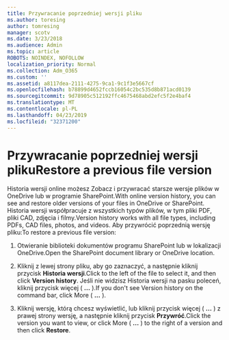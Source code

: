 ```yaml
---
title: Przywracanie poprzedniej wersji pliku
ms.author: toresing
author: tomresing
manager: scotv
ms.date: 3/23/2018
ms.audience: Admin
ms.topic: article
ROBOTS: NOINDEX, NOFOLLOW
localization_priority: Normal
ms.collection: Adm_O365
ms.custom: ''
ms.assetid: a8117dea-2111-4275-9ca1-9c1f3e5667cf
ms.openlocfilehash: b78899d4652fccb16054c2bc535d8b871acd0139
ms.sourcegitcommit: 9d78905c512192ffc4675468abd2efc5f2e4baf4
ms.translationtype: MT
ms.contentlocale: pl-PL
ms.lasthandoff: 04/23/2019
ms.locfileid: "32371200"
---
```

# <a name="restore-a-previous-file-version"></a><span data-ttu-id="9c46b-102">Przywracanie poprzedniej wersji pliku</span><span class="sxs-lookup"><span data-stu-id="9c46b-102">Restore a previous file version</span></span>

<span data-ttu-id="9c46b-103">Historia wersji online możesz Zobacz i przywracać starsze wersje plików w OneDrive lub w programie SharePoint.</span><span class="sxs-lookup"><span data-stu-id="9c46b-103">With online version history, you can see and restore older versions of your files in OneDrive or SharePoint.</span></span> <span data-ttu-id="9c46b-104">Historia wersji współpracuje z wszystkich typów plików, w tym pliki PDF, pliki CAD, zdjęcia i filmy.</span><span class="sxs-lookup"><span data-stu-id="9c46b-104">Version history works with all file types, including PDFs, CAD files, photos, and videos.</span></span> <span data-ttu-id="9c46b-105">Aby przywrócić poprzednią wersję pliku:</span><span class="sxs-lookup"><span data-stu-id="9c46b-105">To restore a previous file version:</span></span>
  
1. <span data-ttu-id="9c46b-106">Otwieranie biblioteki dokumentów programu SharePoint lub w lokalizacji OneDrive.</span><span class="sxs-lookup"><span data-stu-id="9c46b-106">Open the SharePoint document library or OneDrive location.</span></span>
    
2. <span data-ttu-id="9c46b-107">Kliknij z lewej strony pliku, aby go zaznaczyć, a następnie kliknij przycisk **Historia wersji**.</span><span class="sxs-lookup"><span data-stu-id="9c46b-107">Click to the left of the file to select it, and then click **Version history**.</span></span> <span data-ttu-id="9c46b-108">Jeśli nie widzisz Historia wersji na pasku poleceń, kliknij przycisk więcej ( **...** ).</span><span class="sxs-lookup"><span data-stu-id="9c46b-108">If you don't see Version history on the command bar, click More ( **...** ).</span></span> 
    
3. <span data-ttu-id="9c46b-109">Kliknij wersję, którą chcesz wyświetlić, lub kliknij przycisk więcej ( **...** ) z prawej strony wersję, a następnie kliknij przycisk **Przywróć**.</span><span class="sxs-lookup"><span data-stu-id="9c46b-109">Click the version you want to view, or click More ( **...** ) to the right of a version and then click **Restore**.</span></span>
    

